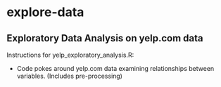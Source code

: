 explore-data
===================

Exploratory Data Analysis on yelp.com data
-------------------
Instructions for yelp_exploratory_analysis.R:
- Code pokes around yelp.com data examining relationships between variables. 
(Includes pre-processing)

